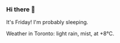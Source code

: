 ### Hi there :wave:

It's Friday! I'm probably sleeping.

Weather in Toronto: light rain, mist, at +8°C.
